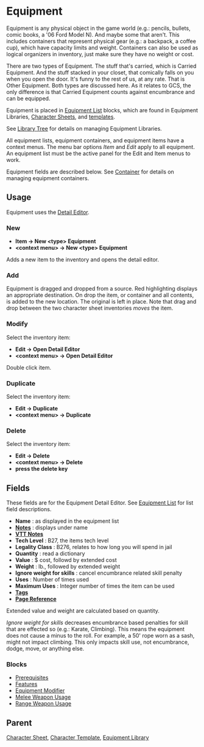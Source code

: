 # Equipment
Equipment is any physical object in the game world (e.g.: pencils, bullets, comic books, a '06 Ford Model N). And maybe some that aren't. This includes containers that represent physical gear (e.g.: a backpack, a coffee cup), which have capacity limits and weight. Containers can also be used as logical organizers in inventory, just make sure they have no weight or cost.

There are two types of Equipment. The stuff that's carried, which is Carried Equipment. And the stuff stacked in your closet, that comically falls on you when you open the door. It's funny to the rest of us, at any rate. That is Other Equipment. Both types are discussed here. As it relates to GCS, the only difference is that Carried Equipment counts against encumbrance and can be equipped.

Equipment is placed in [Equipment List](./Equipment%20List.md "Equipment List") blocks, which are found in Equipment Libraries, [Character Sheets](./Character%20Sheets.md "Character Sheets"), and [templates](./Character%20Sheets.md "Character Templates").

See [Library Tree](./Library%20Tree.md "Library Tree") for details on managing Equipment Libraries.

All equipment lists, equipment containers, and equipment items have a context menus. The menu bar options *Item* and *Edit* apply to all equipment. An equipment list must be the active panel for the Edit and Item menus to work.

Equipment fields are described below. See [Container](./Container.md "Container") for details on managing equipment containers.

## Usage
Equipment uses the [Detail Editor](./Detail%20Editor.md "Detail Editor").

### New
- **Item -> New \<type> Equipment**
- **\<context menu> -> New \<type> Equipment**

Adds a new item to the inventory and opens the detail editor.

### Add
Equipment is dragged and dropped from a source. Red highlighting displays an appropriate destination. On drop the item, or container and all contents, is added to the new location. The original is left in place. Note that drag and drop between the two character sheet inventories *moves* the item.

### Modify
Select the inventory item:
- **Edit -> Open Detail Editor**
- **\<context menu> -> Open Detail Editor**

Double click item.

### Duplicate
Select the inventory item:
- **Edit -> Duplicate**
- **\<context menu> -> Duplicate**

### Delete
Select the inventory item:
- **Edit -> Delete**
- **\<context menu> -> Delete**
- **press the delete key**

## Fields
These fields are for the Equipment Detail Editor. See [Equipment List](./Equipment%20List.md "Equipment List") for list field descriptions.

- **Name** : as displayed in the equipment list
- **[Notes](./Notes.md "Notes")** : displays under name
- **[VTT Notes](./VTT%20Notes.md "Notes")**
- **Tech Level** : B27, the items tech level
- **Legality Class** : B276, relates to how long you will spend in jail
- **Quantity** : read a dictionary
- **Value** : $ cost, followd by extended cost
- **Weight** : lb., followed by extended weight
- **Ignore weight for skills** : cancel encumbrance related skill penalty
- **Uses** : Number of times used
- **Maximum Uses** : Integer number of times the item can be used
- **[Tags](./Tags.md "Tags")**
- **[Page Reference](./Page%20Reference.md "Page Reference")**

Extended value and weight are calculated based on quantity.

*Ignore weight for skills* decreases encumbrance based penalties for skill that are effected so (e.g.: Karate, Climbing). This means the equipment does not cause a minus to the roll. For example, a 50' rope worn as a sash, might not impact climbing. This only impacts skill use, not encumbrance, dodge, move, or anything else.

### Blocks
- [Prerequisites](./Prerequisites.md "Prerequisites")
- [Features](./Features.md "Features")
- [Equipment Modifier](./Equipment%20Modifier.md "Equipment Modifier")
- [Melee Weapon Usage](./Melee%20Weapon%20Usage.md "Melee Weapon Usage")
- [Range Weapon Usage](./Range%20Weapon%20Usage.md "Range Weapon Usage")

## Parent
[Character Sheet](./Character%20Sheet.md "Character Sheet"), [Character Template](./Character%20Template.md "Character Template"), [Equipment Library](./Library%20Tree.md "Library Tree")
